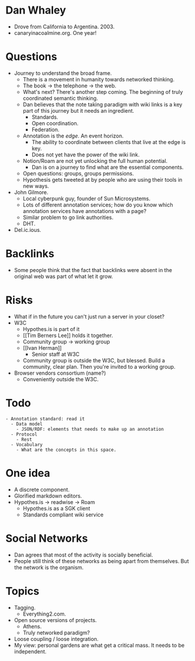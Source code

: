 # Dan Whaley
 -  Drove from California to Argentina. 2003.
 -  canaryinacoalmine.org. One year!

 # Questions
- Journey to understand the broad frame.
  - There is a movement in humanity towards networked thinking.
  - The book -> the telephone -> the web.
  - What's next? There's another step coming. The beginning of truly coordinated semantic thinking.
  - Dan believes that the note taking paradigm with wiki links is a key part of this journey but it needs an ingredient.
    - Standards.
    - Open coordination.
    - Federation.
  - Annotation is the *edge*. An event horizon.
    - The ability to coordinate between clients that live at the edge is key.
    - Does not yet have the power of the wiki link.
  - Notion/Roam are not yet unlocking the full human potential.
    - Dan is on a journey to find what are the essential components.
  - Open questions: groups, groups permissions.
  - Hypothesis gets tweeted at by people who are using their tools in new ways.
 - John Gilmore.
   - Local cyberpunk guy, founder of Sun Microsystems.
   - Lots of different annotation services; how do you know which annotation services have annotations with a page?
   - Similar problem to go link authorities.
   - DHT.
 - Del.ic.ious. 

# Backlinks
 - Some people think that the fact that backlinks were absent in the original web was part of what let it grow.

 # Risks
  - What if in the future you can't just run a server in your closet?
  - W3C
    - Hypothes.is is part of it
    - [[Tim Berners Lee]] holds it together.
    - Community group -> working group
    - [[Ivan Herman]]
      - Senior staff at W3C
    - Community group is outside the W3C, but blessed. Build a community, clear plan. Then you're invited to a working group.
  - Browser vendors consortium (name?)
    - Conveniently outside the W3C.

# Todo
    - Annotation standard: read it
      - Data model
        - JSON/RDF: elements that needs to make up an annotation
      - Protocol
        - Rest
      - Vocabulary
        - What are the concepts in this space.

# One idea
 - A discrete component.
 - Glorified markdown editors.
 - Hypothes.is -> readwise -> Roam
    -  Hypothes.is as a SGK client
    -  Standards compliant wiki service

 # Social Networks
 - Dan agrees that most of the activity is socially beneficial.
 - People still think of these networks as being apart from themselves. But the network is the organism.

# Topics
 - Tagging.
   - Everything2.com.
 - Open source versions of projects.
   - Athens.
   - Truly networked paradigm?
 - Loose coupling / loose integration.
 - My view: personal gardens are what get a critical mass. It needs to be independent.
